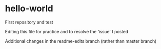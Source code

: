 # hello-world
First repository and test

Editing this file for practice and to resolve the 'issue' I posted

Additional changes in the readme-edits branch (rather than master branch)
